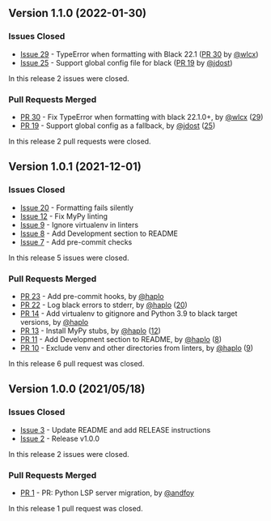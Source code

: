 ## Version 1.1.0 (2022-01-30)

### Issues Closed

* [Issue 29](https://github.com/python-lsp/python-lsp-black/issues/29) - TypeError when formatting with Black 22.1 ([PR 30](https://github.com/python-lsp/python-lsp-black/pull/30) by [@wlcx](https://github.com/wlcx))
* [Issue 25](https://github.com/python-lsp/python-lsp-black/issues/25) - Support global config file for black ([PR 19](https://github.com/python-lsp/python-lsp-black/pull/19) by [@jdost](https://github.com/jdost))

In this release 2 issues were closed.

### Pull Requests Merged

* [PR 30](https://github.com/python-lsp/python-lsp-black/pull/30) - Fix TypeError when formatting with black 22.1.0+, by [@wlcx](https://github.com/wlcx) ([29](https://github.com/python-lsp/python-lsp-black/issues/29))
* [PR 19](https://github.com/python-lsp/python-lsp-black/pull/19) - Support global config as a fallback, by [@jdost](https://github.com/jdost) ([25](https://github.com/python-lsp/python-lsp-black/issues/25))

In this release 2 pull requests were closed.

## Version 1.0.1 (2021-12-01)

### Issues Closed

* [Issue 20](https://github.com/python-lsp/python-lsp-black/issues/20) - Formatting fails silently
* [Issue 12](https://github.com/python-lsp/python-lsp-black/issues/12) - Fix MyPy linting
* [Issue 9](https://github.com/python-lsp/python-lsp-black/issues/9) - Ignore virtualenv in linters
* [Issue 8](https://github.com/python-lsp/python-lsp-black/issues/8) - Add Development section to README
* [Issue 7](https://github.com/python-lsp/python-lsp-black/issues/7) - Add pre-commit checks

In this release 5 issues were closed.

### Pull Requests Merged

* [PR 23](https://github.com/python-lsp/python-lsp-black/pull/23) - Add pre-commit hooks, by [@haplo](https://github.com/haplo)
* [PR 22](https://github.com/python-lsp/python-lsp-black/pull/22) - Log black errors to stderr, by [@haplo](https://github.com/haplo) ([20](https://github.com/python-lsp/python-lsp-black/issues/20))
* [PR 14](https://github.com/python-lsp/python-lsp-black/pull/14) - Add virtualenv to gitignore and Python 3.9 to black target versions, by [@haplo](https://github.com/haplo)
* [PR 13](https://github.com/python-lsp/python-lsp-black/pull/13) - Install MyPy stubs, by [@haplo](https://github.com/haplo) ([12](https://github.com/python-lsp/python-lsp-black/issues/12))
* [PR 11](https://github.com/python-lsp/python-lsp-black/pull/11) - Add Development section to README, by [@haplo](https://github.com/haplo) ([8](https://github.com/python-lsp/python-lsp-black/issues/8))
* [PR 10](https://github.com/python-lsp/python-lsp-black/pull/10) - Exclude venv and other directories from linters, by [@haplo](https://github.com/haplo) ([9](https://github.com/python-lsp/python-lsp-black/issues/9))

In this release 6 pull request was closed.

## Version 1.0.0 (2021/05/18)

### Issues Closed

- [Issue 3](https://github.com/python-lsp/python-lsp-black/issues/3) - Update README and add RELEASE instructions
- [Issue 2](https://github.com/python-lsp/python-lsp-black/issues/2) - Release v1.0.0

In this release 2 issues were closed.

### Pull Requests Merged

- [PR 1](https://github.com/python-lsp/python-lsp-black/pull/1) - PR: Python LSP server migration, by [@andfoy](https://github.com/andfoy)

In this release 1 pull request was closed.
